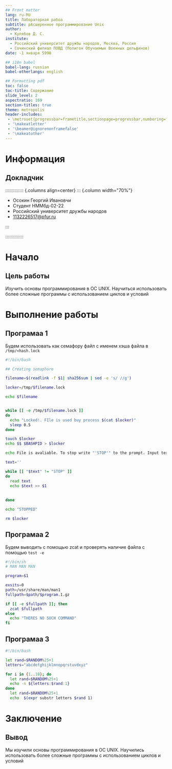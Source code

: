 ```yaml
---
## Front matter
lang: ru-RU
title: Лабораторная рабоа
subtitle: рАсширенное программирование Unix
author:
  - Кулябов Д. С.
institute:
  - Российский университет дружбы народов, Москва, Россия
  - Сочинский филиал ПОВД (Полигон Обучаемых Военных дельфинов)
date: -1 января 5990

## i18n babel
babel-lang: russian
babel-otherlangs: english

## Formatting pdf
toc: false
toc-title: Содержание
slide_level: 2
aspectratio: 169
section-titles: true
theme: metropolis
header-includes:
 - \metroset{progressbar=frametitle,sectionpage=progressbar,numbering=fraction}
 - '\makeatletter'
 - '\beamer@ignorenonframefalse'
 - '\makeatother'
---
```


# Информация

## Докладчик

:::::::::::::: {.columns align=center}
::: {.column width="70%"}

  * Осокин Георгий Ивановчи
  * Студент НММбд-02-22
  * Российский университет дружбы народов
  * [1132226517@pfur.ru](1132226517@pfur.ru)

:::

::::::::::::::

# Начало

## Цель работы

Изучить основы программирования в ОС UNIX. Научиться использовать более сложные программы с использованием циклов и условий

#  Выполнение работы

## Програмаа 1

Будем использовать как семафору файл с именем хэша файла в `/tmp/<hash.lock`

```bash
#!/bin/bash

## Creating semaphore

filename=$(readlink -f $1| sha256sum | sed -e 's/ //g')

locker=/tmp/$filename.lock

echo $filename


while [[ -e /tmp/$filename.lock ]]
do
  echo "Locked!. FIle is used buy process $(cat $locker)"
  sleep 0.5
done

touch $locker
echo $$ $BASHPID > $locker

echo File is avaliable. To stop write "'STOP'" to the prompt. Input text to write to file:

text=''

while [[ "$text" != "STOP" ]]
do
  read text
  echo $text >> $1
  
  
done

echo "STOPPED"

rm $locker

```


## Програмаа 2 

Будем выводить с помощью zcat и проверять наличие файла с помощью `test -e`

```bash
#!/bin/sh
# MAN MAN MAN

program=$1

exsits=0
path=/usr/share/man/man1
fullpath=$path/$program.1.gz

if [[ -e $fullpath ]]; then
  zcat $fullpath
else
  echo "THERES NO SUCH COMMAND"
fi
```

## Програмаа 3

```bash
#!/bin/bash

let rand=$RANDOM%25+1
letters="abcdefghijklmnopqrstuvdxyz"

for i in {1..10}; do
  let rand=$RANDOM%25+1
  echo -n ${letters:$rand:1}
done
  let rand=$RANDOM%25+1
  echo  $(expr substr letters $rand 1)

```

# Заключение

## Вывод
Мы изучили основы программирования в ОС UNIX. Научились использовать более сложные программы с использованием циклов и условий
